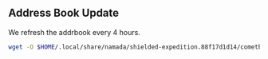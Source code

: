## Address Book Update
We refresh the addrbook every 4 hours.

```bash
wget -O $HOME/.local/share/namada/shielded-expedition.88f17d1d14/cometbft/config/addrbook.json https://snapshots.namada.posthuman.digital/addrbook.json
